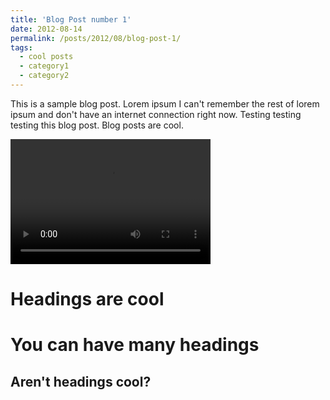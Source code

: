```yaml
---
title: 'Blog Post number 1'
date: 2012-08-14
permalink: /posts/2012/08/blog-post-1/
tags:
  - cool posts
  - category1
  - category2
---
```


This is a sample blog post. Lorem ipsum I can't remember the rest of lorem ipsum and don't have an internet connection right now. Testing testing testing this blog post. Blog posts are cool.

<video src="../images/motion_magnified.mp4" width="320" height="200" controls preload></video>

Headings are cool
======

You can have many headings
======

Aren't headings cool?
------
